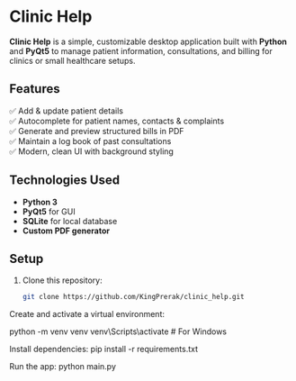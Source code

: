 # Clinic Help

**Clinic Help** is a simple, customizable desktop application built with **Python** and **PyQt5** 
to manage patient information, consultations, and billing for clinics or small healthcare setups.

## Features

✅ Add & update patient details  
✅ Autocomplete for patient names, contacts & complaints  
✅ Generate and preview structured bills in PDF  
✅ Maintain a log book of past consultations  
✅ Modern, clean UI with background styling

## Technologies Used

- **Python 3**
- **PyQt5** for GUI
- **SQLite** for local database
- **Custom PDF generator**

## Setup

1. Clone this repository:  
   ```bash
   git clone https://github.com/KingPrerak/clinic_help.git
Create and activate a virtual environment:

python -m venv venv
venv\Scripts\activate  # For Windows

Install dependencies:
pip install -r requirements.txt

Run the app:
python main.py
